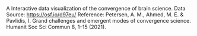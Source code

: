A Interactive data visualization of the convergence of brain science.
Data Source: https://osf.io/d97eu/
Reference: Petersen, A. M., Ahmed, M. E. & Pavlidis, I. Grand challenges and emergent modes of convergence science. Humanit Soc Sci Commun 8, 1–15 (2021).
